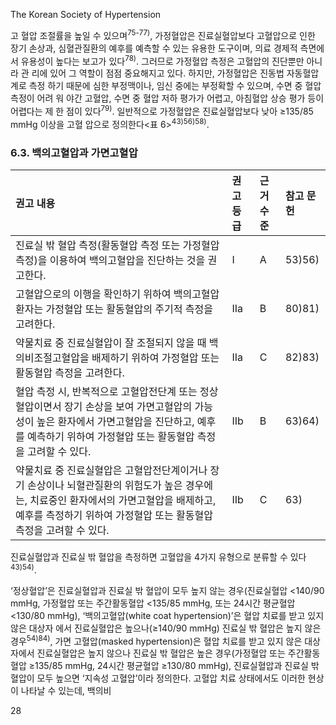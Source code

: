 The Korean Society of Hypertension

고 혈압 조절률을 높일 수 있으며<sup>75-77)</sup>, 가정혈압은 진료실혈압보다 고혈압으로 인한 장기 손상과, 심혈관질환의 예후를 예측할 수 있는 유용한 도구이며, 의료 경제적 측면에서 유용성이 높다는 보고가 있다<sup>78)</sup>. 그러므로 가정혈압 측정은 고혈압의 진단뿐만 아니라 관 리에 있어 그 역할이 점점 중요해지고 있다. 하지만, 가정혈압은 진동법 자동혈압계로 측정 하기 때문에 심한 부정맥이나, 임신 중에는 부정확할 수 있으며, 수면 중 혈압 측정이 어려 워 야간 고혈압, 수면 중 혈압 저하 평가가 어렵고, 아침혈압 상승 평가 등이 어렵다는 제 한 점이 있다<sup>79)</sup>. 일반적으로 가정혈압은 진료실혈압보다 낮아 ≥135/85 mmHg 이상을 고혈 압으로 정의한다<표 6><sup>43)56)58)</sup>.

### 6.3. 백의고혈압과 가면고혈압

| 권고 내용                                                                                                                                                                                                                         | 권고 등급 | 근거 수준 | 참고 문헌 |
| :-------------------------------------------------------------------------------------------------------------------------------------------------------------------------------------------------------------------------- | :-------- | :-------- | :-------- |
| 진료실 밖 혈압 측정(활동혈압 측정 또는 가정혈압 측정)을 이용하여 백의고혈압을 진단하는 것을 권고한다.                                                                                                                         | I         | A         | 53)56)    |
| 고혈압으로의 이행을 확인하기 위하여 백의고혈압환자는 가정혈압 또는 활동혈압의 주기적 측정을 고려한다.                                                                                                                         | IIa       | B         | 80)81)    |
| 약물치료 중 진료실혈압이 잘 조절되지 않을 때 백의비조절고혈압을 배제하기 위하여 가정혈압 또는 활동혈압 측정을 고려한다.                                                                                                         | IIa       | C         | 82)83)    |
| 혈압 측정 시, 반복적으로 고혈압전단계 또는 정상혈압이면서 장기 손상을 보여 가면고혈압의 가능성이 높은 환자에서 가면고혈압을 진단하고, 예후를 예측하기 위하여 가정혈압 또는 활동혈압 측정을 고려할 수 있다.                      | IIb       | B         | 63)64)    |
| 약물치료 중 진료실혈압은 고혈압전단계이거나 장기 손상이나 뇌혈관질환의 위험도가 높은 경우에는, 치료중인 환자에서의 가면고혈압을 배제하고, 예후를 측정하기 위하여 가정혈압 또는 활동혈압 측정을 고려할 수 있다.                | IIb       | C         | 63)       |

진료실혈압과 진료실 밖 혈압을 측정하면 고혈압을 4가지 유형으로 분류할 수 있다<sup>43)54)</sup>.

‘정상혈압’은 진료실혈압과 진료실 밖 혈압이 모두 높지 않는 경우(진료실혈압 <140/90 mmHg, 가정혈압 또는 주간활동혈압 <135/85 mmHg, 또는 24시간 평균혈압 <130/80 mmHg), ‘백의고혈압(white coat hypertension)’은 혈압 치료를 받고 있지 않은 대상자 에서 진료실혈압은 높으나(≥140/90 mmHg) 진료실 밖 혈압은 높지 않은 경우<sup>54)84)</sup>, 가면 고혈압(masked hypertension)은 혈압 치료를 받고 있지 않은 대상자에서 진료실혈압은 높지 않으나 진료실 밖 혈압은 높은 경우(가정혈압 또는 주간활동혈압 ≥135/85 mmHg, 24시간 평균혈압 ≥130/80 mmHg), 진료실혈압과 진료실 밖 혈압이 모두 높으면 ‘지속성 고혈압’이라 정의한다. 고혈압 치료 상태에서도 이러한 현상이 나타날 수 있는데, 백의비

<PAGE>28